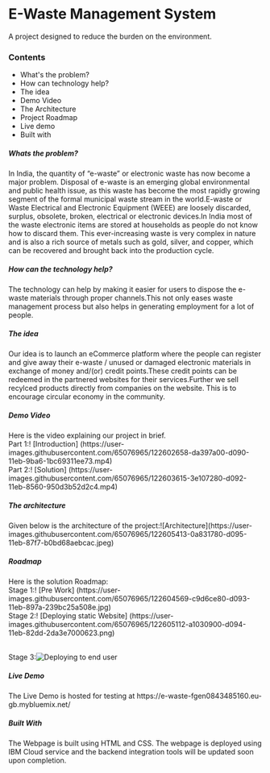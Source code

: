 # E-Waste Management System
A project designed to reduce the burden on the environment.
<h3>Contents</h3><ul>
  <li>What's the problem? </li>
  <li>How can technology help? </li>
  <li>The idea</li> 
  <li>Demo Video </li>
  <li>The Architecture</li> 
  <li>Project Roadmap</li>
  <li>Live demo</li>
  <li>Built with </li></ul>
  
<h5>Whats the problem?</h5>  
 <p> In India, the quantity of “e-waste” or electronic waste has now become a major problem. Disposal of e-waste is an emerging global environmental and public health issue, as this waste has become the most rapidly growing segment of the formal municipal waste stream in the world.E-waste or Waste Electrical and Electronic Equipment (WEEE) are loosely discarded, surplus, obsolete, broken, electrical or electronic devices.In India most of the waste electronic items are stored at households as people do not know how to discard them. This ever-increasing waste is very complex in nature and is also a rich source of metals such as gold, silver, and copper, which can be recovered and brought back into the production cycle.</p>
  
 <h5>How can the technology help?</h5> 
  <p>The technology can help by making it easier for users to dispose the e-waste materials through proper channels.This not only eases waste management process but also helps in generating employment for a lot of people.</p>
  
 <h5>The idea</h5>
  <p>Our idea is to launch an eCommerce platform where the people can register and give away their e-waste / unused or damaged electronic materials in exchange of money and/(or) credit points.These credit points can be redeemed in the partnered websites for their services.Further we sell recylced products directly from companies on the website. This is to encourage circular economy in the community.</p>  
 
 <h5>Demo Video</h5>
  <p>Here is the video explaining our project in brief.
<br> Part 1:! [Introduction] (https://user-images.githubusercontent.com/65076965/122602658-da397a00-d090-11eb-9ba6-1bc69311ee73.mp4)
<br> Part 2:! [Solution] (https://user-images.githubusercontent.com/65076965/122603615-3e107280-d092-11eb-8560-950d3b52d2c4.mp4)

</p>
 
 <h5>The architecture</h5>
  <p>Given below is the architecture of the project:![Architecture](https://user-images.githubusercontent.com/65076965/122605413-0a831780-d095-11eb-87f7-b0bd68aebcac.jpeg)
</p>
  
  <h5>Roadmap</h5>
  <p>Here is the solution Roadmap:
  <br> Stage 1:! [Pre Work] (https://user-images.githubusercontent.com/65076965/122604569-c9d6ce80-d093-11eb-897a-239bc25a508e.jpg)
  <br>Stage 2:! [Deploying static Website] (https://user-images.githubusercontent.com/65076965/122605112-a1030900-d094-11eb-82dd-2da3e7000623.png)

  <br>Stage 3:![Deploying to end user](https://user-images.githubusercontent.com/65076965/122605160-b2e4ac00-d094-11eb-95b1-b26078e7038e.png)


</p>
  
 <h5>Live Demo</h5>
  <p>The Live Demo is hosted for testing at https://e-waste-fgen0843485160.eu-gb.mybluemix.net/   </p>
 
 <h5>Built With </h5>
  <p>The Webpage is built using HTML and CSS. The webpage is deployed using IBM Cloud service and the backend integration tools will be updated soon upon completion.</p>
  
